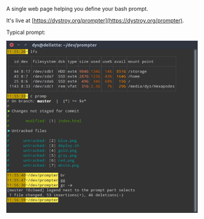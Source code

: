 

A single web page helping you define your bash prompt.

It's live at [https://dystroy.org/prompter](https://dystroy.org/prompter).

Typical prompt:

![gold](gallery/gold.png)
